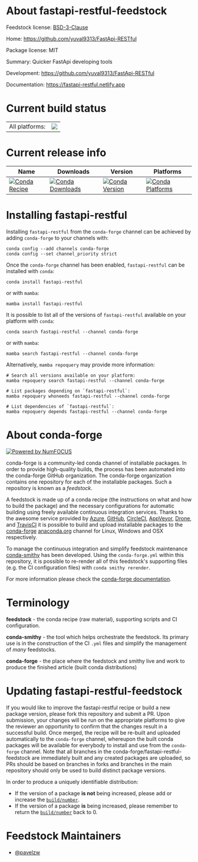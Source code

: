 About fastapi-restful-feedstock
===============================

Feedstock license: [BSD-3-Clause](https://github.com/conda-forge/fastapi-restful-feedstock/blob/main/LICENSE.txt)

Home: https://github.com/yuval9313/FastApi-RESTful

Package license: MIT

Summary: Quicker FastApi developing tools

Development: https://github.com/yuval9313/FastApi-RESTful

Documentation: https://fastapi-restful.netlify.app

Current build status
====================


<table><tr><td>All platforms:</td>
    <td>
      <a href="https://dev.azure.com/conda-forge/feedstock-builds/_build/latest?definitionId=20075&branchName=main">
        <img src="https://dev.azure.com/conda-forge/feedstock-builds/_apis/build/status/fastapi-restful-feedstock?branchName=main">
      </a>
    </td>
  </tr>
</table>

Current release info
====================

| Name | Downloads | Version | Platforms |
| --- | --- | --- | --- |
| [![Conda Recipe](https://img.shields.io/badge/recipe-fastapi--restful-green.svg)](https://anaconda.org/conda-forge/fastapi-restful) | [![Conda Downloads](https://img.shields.io/conda/dn/conda-forge/fastapi-restful.svg)](https://anaconda.org/conda-forge/fastapi-restful) | [![Conda Version](https://img.shields.io/conda/vn/conda-forge/fastapi-restful.svg)](https://anaconda.org/conda-forge/fastapi-restful) | [![Conda Platforms](https://img.shields.io/conda/pn/conda-forge/fastapi-restful.svg)](https://anaconda.org/conda-forge/fastapi-restful) |

Installing fastapi-restful
==========================

Installing `fastapi-restful` from the `conda-forge` channel can be achieved by adding `conda-forge` to your channels with:

```
conda config --add channels conda-forge
conda config --set channel_priority strict
```

Once the `conda-forge` channel has been enabled, `fastapi-restful` can be installed with `conda`:

```
conda install fastapi-restful
```

or with `mamba`:

```
mamba install fastapi-restful
```

It is possible to list all of the versions of `fastapi-restful` available on your platform with `conda`:

```
conda search fastapi-restful --channel conda-forge
```

or with `mamba`:

```
mamba search fastapi-restful --channel conda-forge
```

Alternatively, `mamba repoquery` may provide more information:

```
# Search all versions available on your platform:
mamba repoquery search fastapi-restful --channel conda-forge

# List packages depending on `fastapi-restful`:
mamba repoquery whoneeds fastapi-restful --channel conda-forge

# List dependencies of `fastapi-restful`:
mamba repoquery depends fastapi-restful --channel conda-forge
```


About conda-forge
=================

[![Powered by
NumFOCUS](https://img.shields.io/badge/powered%20by-NumFOCUS-orange.svg?style=flat&colorA=E1523D&colorB=007D8A)](https://numfocus.org)

conda-forge is a community-led conda channel of installable packages.
In order to provide high-quality builds, the process has been automated into the
conda-forge GitHub organization. The conda-forge organization contains one repository
for each of the installable packages. Such a repository is known as a *feedstock*.

A feedstock is made up of a conda recipe (the instructions on what and how to build
the package) and the necessary configurations for automatic building using freely
available continuous integration services. Thanks to the awesome service provided by
[Azure](https://azure.microsoft.com/en-us/services/devops/), [GitHub](https://github.com/),
[CircleCI](https://circleci.com/), [AppVeyor](https://www.appveyor.com/),
[Drone](https://cloud.drone.io/welcome), and [TravisCI](https://travis-ci.com/)
it is possible to build and upload installable packages to the
[conda-forge](https://anaconda.org/conda-forge) [anaconda.org](https://anaconda.org/)
channel for Linux, Windows and OSX respectively.

To manage the continuous integration and simplify feedstock maintenance
[conda-smithy](https://github.com/conda-forge/conda-smithy) has been developed.
Using the ``conda-forge.yml`` within this repository, it is possible to re-render all of
this feedstock's supporting files (e.g. the CI configuration files) with ``conda smithy rerender``.

For more information please check the [conda-forge documentation](https://conda-forge.org/docs/).

Terminology
===========

**feedstock** - the conda recipe (raw material), supporting scripts and CI configuration.

**conda-smithy** - the tool which helps orchestrate the feedstock.
                   Its primary use is in the construction of the CI ``.yml`` files
                   and simplify the management of *many* feedstocks.

**conda-forge** - the place where the feedstock and smithy live and work to
                  produce the finished article (built conda distributions)


Updating fastapi-restful-feedstock
==================================

If you would like to improve the fastapi-restful recipe or build a new
package version, please fork this repository and submit a PR. Upon submission,
your changes will be run on the appropriate platforms to give the reviewer an
opportunity to confirm that the changes result in a successful build. Once
merged, the recipe will be re-built and uploaded automatically to the
`conda-forge` channel, whereupon the built conda packages will be available for
everybody to install and use from the `conda-forge` channel.
Note that all branches in the conda-forge/fastapi-restful-feedstock are
immediately built and any created packages are uploaded, so PRs should be based
on branches in forks and branches in the main repository should only be used to
build distinct package versions.

In order to produce a uniquely identifiable distribution:
 * If the version of a package **is not** being increased, please add or increase
   the [``build/number``](https://docs.conda.io/projects/conda-build/en/latest/resources/define-metadata.html#build-number-and-string).
 * If the version of a package **is** being increased, please remember to return
   the [``build/number``](https://docs.conda.io/projects/conda-build/en/latest/resources/define-metadata.html#build-number-and-string)
   back to 0.

Feedstock Maintainers
=====================

* [@pavelzw](https://github.com/pavelzw/)

